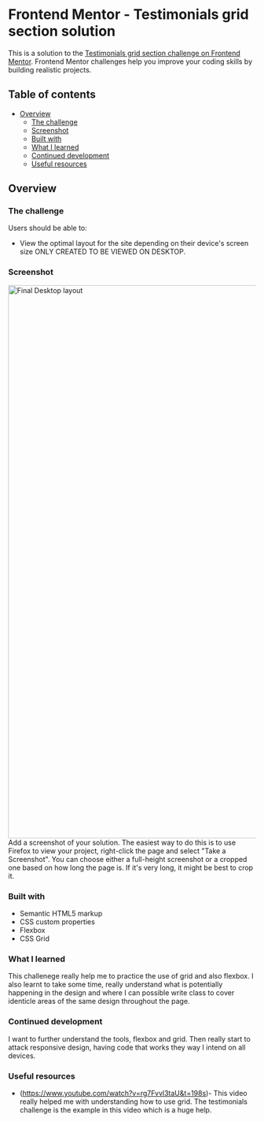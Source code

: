 # Frontend Mentor - Testimonials grid section solution

This is a solution to the [Testimonials grid section challenge on Frontend Mentor](https://www.frontendmentor.io/challenges/testimonials-grid-section-Nnw6J7Un7). Frontend Mentor challenges help you improve your coding skills by building realistic projects. 

## Table of contents

- [Overview](#overview)
  - [The challenge](#the-challenge)
  - [Screenshot](#screenshot)
  - [Built with](#built-with)
  - [What I learned](#what-i-learned)
  - [Continued development](#continued-development)
  - [Useful resources](#useful-resources)

## Overview

### The challenge

Users should be able to:

- View the optimal layout for the site depending on their device's screen size
ONLY CREATED TO BE VIEWED ON DESKTOP.

### Screenshot

<img width="1123" alt="Final Desktop layout" src="https://user-images.githubusercontent.com/100802480/219067721-659ae758-e264-4ea6-80f0-18c722f58d2b.png">
Add a screenshot of your solution. The easiest way to do this is to use Firefox to view your project, right-click the page and select "Take a Screenshot". You can choose either a full-height screenshot or a cropped one based on how long the page is. If it's very long, it might be best to crop it.

### Built with

- Semantic HTML5 markup
- CSS custom properties
- Flexbox
- CSS Grid

### What I learned

This challenege really help me to practice the use of grid and also flexbox. I also learnt to take some time, really understand what is potentially happening in the design and where I can possible write class to cover identicle areas of the same design throughout the page.

### Continued development

I want to further understand the tools, flexbox and grid. Then really start to attack responsive design, having code that works they way I intend on all devices.

### Useful resources

- (https://www.youtube.com/watch?v=rg7Fvvl3taU&t=198s)- This video really helped me with understanding how to use grid. The testimonials challenge is the example in this video which is a huge help.

